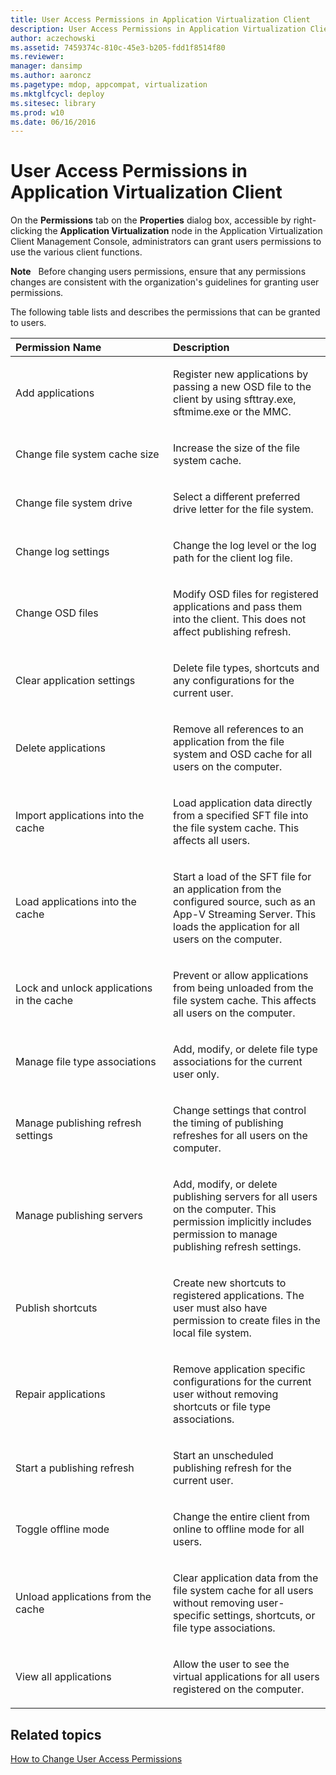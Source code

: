```yaml
---
title: User Access Permissions in Application Virtualization Client
description: User Access Permissions in Application Virtualization Client
author: aczechowski
ms.assetid: 7459374c-810c-45e3-b205-fdd1f8514f80
ms.reviewer: 
manager: dansimp
ms.author: aaroncz
ms.pagetype: mdop, appcompat, virtualization
ms.mktglfcycl: deploy
ms.sitesec: library
ms.prod: w10
ms.date: 06/16/2016
---
```



# User Access Permissions in Application Virtualization Client


On the **Permissions** tab on the **Properties** dialog box, accessible by right-clicking the **Application Virtualization** node in the Application Virtualization Client Management Console, administrators can grant users permissions to use the various client functions.

**Note**  
Before changing users permissions, ensure that any permissions changes are consistent with the organization's guidelines for granting user permissions.

 

The following table lists and describes the permissions that can be granted to users.

<table>
<colgroup>
<col width="50%" />
<col width="50%" />
</colgroup>
<thead>
<tr class="header">
<th align="left">Permission Name</th>
<th align="left">Description</th>
</tr>
</thead>
<tbody>
<tr class="odd">
<td align="left"><p>Add applications</p></td>
<td align="left"><p>Register new applications by passing a new OSD file to the client by using sfttray.exe, sftmime.exe or the MMC.</p></td>
</tr>
<tr class="even">
<td align="left"><p>Change file system cache size</p></td>
<td align="left"><p>Increase the size of the file system cache.</p></td>
</tr>
<tr class="odd">
<td align="left"><p>Change file system drive</p></td>
<td align="left"><p>Select a different preferred drive letter for the file system.</p></td>
</tr>
<tr class="even">
<td align="left"><p>Change log settings</p></td>
<td align="left"><p>Change the log level or the log path for the client log file.</p></td>
</tr>
<tr class="odd">
<td align="left"><p>Change OSD files</p></td>
<td align="left"><p>Modify OSD files for registered applications and pass them into the client. This does not affect publishing refresh.</p></td>
</tr>
<tr class="even">
<td align="left"><p>Clear application settings</p></td>
<td align="left"><p>Delete file types, shortcuts and any configurations for the current user.</p></td>
</tr>
<tr class="odd">
<td align="left"><p>Delete applications</p></td>
<td align="left"><p>Remove all references to an application from the file system and OSD cache for all users on the computer.</p></td>
</tr>
<tr class="even">
<td align="left"><p>Import applications into the cache</p></td>
<td align="left"><p>Load application data directly from a specified SFT file into the file system cache. This affects all users.</p></td>
</tr>
<tr class="odd">
<td align="left"><p>Load applications into the cache</p></td>
<td align="left"><p>Start a load of the SFT file for an application from the configured source, such as an App-V Streaming Server. This loads the application for all users on the computer.</p></td>
</tr>
<tr class="even">
<td align="left"><p>Lock and unlock applications in the cache</p></td>
<td align="left"><p>Prevent or allow applications from being unloaded from the file system cache. This affects all users on the computer.</p></td>
</tr>
<tr class="odd">
<td align="left"><p>Manage file type associations</p></td>
<td align="left"><p>Add, modify, or delete file type associations for the current user only.</p></td>
</tr>
<tr class="even">
<td align="left"><p>Manage publishing refresh settings</p></td>
<td align="left"><p>Change settings that control the timing of publishing refreshes for all users on the computer.</p></td>
</tr>
<tr class="odd">
<td align="left"><p>Manage publishing servers</p></td>
<td align="left"><p>Add, modify, or delete publishing servers for all users on the computer. This permission implicitly includes permission to manage publishing refresh settings.</p></td>
</tr>
<tr class="even">
<td align="left"><p>Publish shortcuts</p></td>
<td align="left"><p>Create new shortcuts to registered applications. The user must also have permission to create files in the local file system.</p></td>
</tr>
<tr class="odd">
<td align="left"><p>Repair applications</p></td>
<td align="left"><p>Remove application specific configurations for the current user without removing shortcuts or file type associations.</p></td>
</tr>
<tr class="even">
<td align="left"><p>Start a publishing refresh</p></td>
<td align="left"><p>Start an unscheduled publishing refresh for the current user.</p></td>
</tr>
<tr class="odd">
<td align="left"><p>Toggle offline mode</p></td>
<td align="left"><p>Change the entire client from online to offline mode for all users.</p></td>
</tr>
<tr class="even">
<td align="left"><p>Unload applications from the cache</p></td>
<td align="left"><p>Clear application data from the file system cache for all users without removing user-specific settings, shortcuts, or file type associations.</p></td>
</tr>
<tr class="odd">
<td align="left"><p>View all applications</p></td>
<td align="left"><p>Allow the user to see the virtual applications for all users registered on the computer.</p></td>
</tr>
</tbody>
</table>

 

## Related topics


[How to Change User Access Permissions](how-to-change-user-access-permissions.md)

 

 





